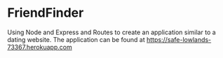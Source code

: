 # FriendFinder
Using Node and Express and Routes to create an application similar to a dating website. The application can be found at https://safe-lowlands-73367.herokuapp.com
